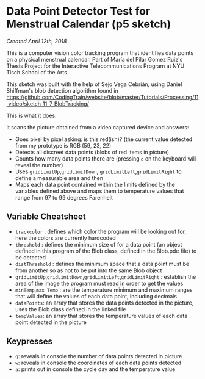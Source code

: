 # Data Point Detector Test for Menstrual Calendar (p5 sketch)

*Created April 12th, 2018*

This is a computer vision color tracking program that identifies data points on a physical menstrual calendar. Part of María del Pilar Gomez Ruiz's Thesis Project for the Interactive Telecommunications Program at NYU Tisch School of the Arts

This sketch was built with the help of Sejo Vega Cebrián, using Daniel Shiffman's blob detection algorithm
found in https://github.com/CodingTrain/website/blob/master/Tutorials/Processing/11_video/sketch_11_7_BlobTracking/

This is what it does: 

It scans the picture obtained from a video captured device and answers: 
- Goes pixel by pixel asking: is this red(ish)? (the current value detected from my prototype is RGB (59, 23, 22)
- Detects all discreet data points (blobs of red items in picture)
- Counts how many data points there are (pressing `q` on the keyboard will reveal the number)
- Uses `gridLimitUp`,`gridLimitDown`, `gridLimitLeft`,`gridLimitRight` to define a measurable area and then
- Maps each data point contained within the limits defined by the variables defined above and maps them to temperature values that range from 97 to 99 degrees Farenheit


## Variable Cheatsheet
- `trackcolor` : defines which color the program will be looking out for, here the colors are currently hardcoded
- `threshold` : defines the minimum size of for a data point (an object defined in this program  of the Blob class, defined in the Blob.pde file) to be detected
- `distThreshold` :  defines the minimum space that a data point must be from another so as not to be put into the same Blob object
- `gridLimitUp`,`gridLimitDown`,`gridLimitLeft`,`gridLimitRight` : establish the area of the image the program must read in order to get the values
- `minTemp`,`max Temp` : are the temperature minimum and maximum ranges that will define the values of each data point, including decimals
- `dataPoints`: an array that stores the data points detected in the picture, uses the Blob class defined in the linked file
- `tempValues`: an array that stores the temperature values of each data point detected in the picture

## Keypresses
- `q`: reveals in console the number of data points detected in picture
- `w`: reveals in console the coordinates of each data points detected
- `a`: prints out in console the cycle day and the temperature value
